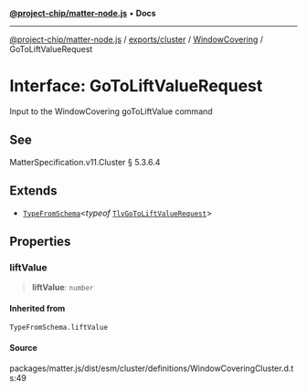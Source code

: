 [**@project-chip/matter-node.js**](../../../../../README.md) • **Docs**

***

[@project-chip/matter-node.js](../../../../../modules.md) / [exports/cluster](../../../README.md) / [WindowCovering](../README.md) / GoToLiftValueRequest

# Interface: GoToLiftValueRequest

Input to the WindowCovering goToLiftValue command

## See

MatterSpecification.v11.Cluster § 5.3.6.4

## Extends

- [`TypeFromSchema`](../../../../tlv/README.md#typefromschemas)\<*typeof* [`TlvGoToLiftValueRequest`](../README.md#tlvgotoliftvaluerequest)\>

## Properties

### liftValue

> **liftValue**: `number`

#### Inherited from

`TypeFromSchema.liftValue`

#### Source

packages/matter.js/dist/esm/cluster/definitions/WindowCoveringCluster.d.ts:49

